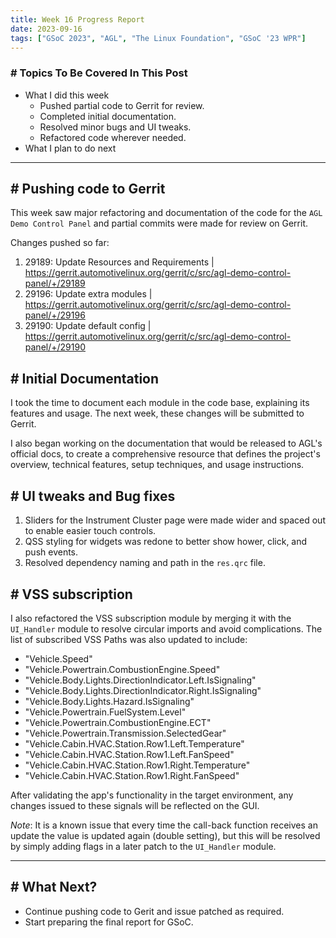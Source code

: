 ```yaml
---
title: Week 16 Progress Report
date: 2023-09-16
tags: ["GSoC 2023", "AGL", "The Linux Foundation", "GSoC '23 WPR"]
---
```

### # Topics To Be Covered In This Post
- What I did this week
	- Pushed partial code to Gerrit for review.
	- Completed initial documentation.
	- Resolved minor bugs and UI tweaks.
	- Refactored code wherever needed.
- What I plan to do next 

---

## # Pushing code to Gerrit

This week saw major refactoring and documentation of the code for the `AGL Demo Control Panel` and partial commits were made for review on Gerrit. 

Changes pushed so far:

1. 29189: Update Resources and Requirements | https://gerrit.automotivelinux.org/gerrit/c/src/agl-demo-control-panel/+/29189
2. 29196: Update extra modules | https://gerrit.automotivelinux.org/gerrit/c/src/agl-demo-control-panel/+/29196
3. 29190: Update default config | https://gerrit.automotivelinux.org/gerrit/c/src/agl-demo-control-panel/+/29190
## # Initial Documentation

I took the time to document each module in the code base, explaining its features and usage. The next week, these changes will be submitted to Gerrit.

I also began working on the documentation that would be released to AGL's official docs, to create a comprehensive resource that defines the project's overview, technical features, setup techniques, and usage instructions.

## # UI tweaks and Bug fixes

1. Sliders for the Instrument Cluster page were made wider and spaced out to enable easier touch controls.
2. QSS styling for widgets was redone to better show hower, click, and push events.
3. Resolved dependency naming and path in the `res.qrc` file.

## # VSS subscription

I also refactored the VSS subscription module by merging it with the `UI_Handler` module to resolve circular imports and avoid complications. The list of subscribed VSS Paths was also updated to include:

- "Vehicle.Speed"
- "Vehicle.Powertrain.CombustionEngine.Speed"
- "Vehicle.Body.Lights.DirectionIndicator.Left.IsSignaling"
- "Vehicle.Body.Lights.DirectionIndicator.Right.IsSignaling"
- "Vehicle.Body.Lights.Hazard.IsSignaling"
- "Vehicle.Powertrain.FuelSystem.Level"
- "Vehicle.Powertrain.CombustionEngine.ECT"
- "Vehicle.Powertrain.Transmission.SelectedGear"
- "Vehicle.Cabin.HVAC.Station.Row1.Left.Temperature"
- "Vehicle.Cabin.HVAC.Station.Row1.Left.FanSpeed"
- "Vehicle.Cabin.HVAC.Station.Row1.Right.Temperature"
- "Vehicle.Cabin.HVAC.Station.Row1.Right.FanSpeed"

After validating the app's functionality in the target environment, any changes issued to these signals will be reflected on the GUI.

_Note_: It is a known issue that every time the call-back function receives an update the value is updated again (double setting), but this will be resolved by simply adding flags in a later patch to the `UI_Handler` module.

---
## # What Next?

- Continue pushing code to Gerit and issue patched as required.
- Start preparing the final report for GSoC.